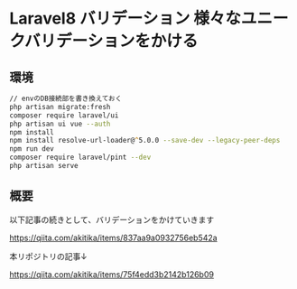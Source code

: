 # Laravel8 バリデーション 様々なユニークバリデーションをかける

## 環境

```zsh
// envのDB接続部を書き換えておく
php artisan migrate:fresh
composer require laravel/ui
php artisan ui vue --auth
npm install
npm install resolve-url-loader@^5.0.0 --save-dev --legacy-peer-deps
npm run dev
composer require laravel/pint --dev
php artisan serve
```

## 概要

以下記事の続きとして、バリデーションをかけていきます

https://qiita.com/akitika/items/837aa9a0932756eb542a

本リポジトリの記事↓

https://qiita.com/akitika/items/75f4edd3b2142b126b09